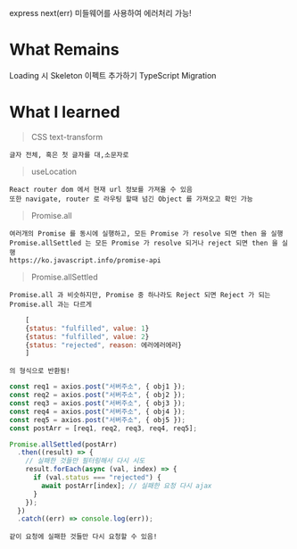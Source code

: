 express next(err) 미들웨어를 사용하여 에러처리 가능!

# What Remains

Loading 시 Skeleton 이펙트 추가하기
TypeScript Migration

# What I learned

> CSS text-transform

    글자 전체, 혹은 첫 글자를 대,소문자로

> useLocation

    React router dom 에서 현재 url 정보를 가져올 수 있음
    또한 navigate, router 로 라우팅 할때 넘긴 Object 를 가져오고 확인 가능

> Promise.all

    여러개의 Promise 를 동시에 실행하고, 모든 Promise 가 resolve 되면 then 을 실행
    Promise.allSettled 는 모든 Promise 가 resolve 되거나 reject 되면 then 을 실행
    https://ko.javascript.info/promise-api

> Promise.allSettled

    Promise.all 과 비슷하지만, Promise 중 하나라도 Reject 되면 Reject 가 되는 Promise.all 과는 다르게

```javascript
    [
    {status: "fulfilled", value: 1}
    {status: "fulfilled", value: 2}
    {status: "rejected", reason: 에러에러에러}
    ]
```

    의 형식으로 반환됨!

```javascript
const req1 = axios.post("서버주소", { obj1 });
const req2 = axios.post("서버주소", { obj2 });
const req3 = axios.post("서버주소", { obj3 });
const req4 = axios.post("서버주소", { obj4 });
const req5 = axios.post("서버주소", { obj5 });
const postArr = [req1, req2, req3, req4, req5];

Promise.allSettled(postArr)
  .then((result) => {
    // 실패한 것들만 필터링해서 다시 시도
    result.forEach(async (val, index) => {
      if (val.status === "rejected") {
        await postArr[index]; // 실패한 요청 다시 ajax
      }
    });
  })
  .catch((err) => console.log(err));
```

    같이 요청에 실패한 것들만 다시 요청할 수 있음!
